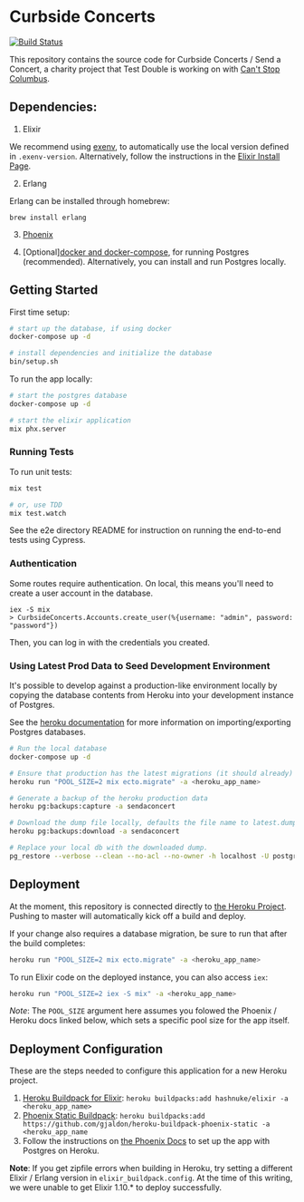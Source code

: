 # Curbside Concerts

[![Build Status](https://travis-ci.org/testdouble/curbside-concerts.svg?branch=master)](https://travis-ci.org/testdouble/curbside-concerts)

This repository contains the source code for Curbside Concerts / Send a Concert, a charity project that Test Double is working on with [Can't Stop Columbus](https://cantstopcolumbus.web.app/).

## Dependencies:

1. Elixir

We recommend using [exenv](https://github.com/exenv/exenv), to automatically use the local version defined in `.exenv-version`. Alternatively, follow the instructions in the [Elixir Install Page](https://elixir-lang.org/install.html).

2. Erlang

Erlang can be installed through homebrew:

```
brew install erlang
```

3. [Phoenix](https://hexdocs.pm/phoenix/installation.html)

4. [Optional][docker and docker-compose](https://docs.docker.com/get-docker/), for running Postgres (recommended). Alternatively, you can install and run Postgres locally.

## Getting Started

First time setup:

```sh
# start up the database, if using docker
docker-compose up -d

# install dependencies and initialize the database
bin/setup.sh
```

To run the app locally:

```sh
# start the postgres database
docker-compose up -d

# start the elixir application
mix phx.server
```

### Running Tests

To run unit tests:

```sh
mix test

# or, use TDD
mix test.watch
```

See the e2e directory README for instruction on running the end-to-end tests using Cypress.

### Authentication

Some routes require authentication. On local, this means you'll need to create a user account in the database.

```
iex -S mix
> CurbsideConcerts.Accounts.create_user(%{username: "admin", password: "password"})
```

Then, you can log in with the credentials you created.

### Using Latest Prod Data to Seed Development Environment

It's possible to develop against a production-like environment locally by copying the database contents from Heroku into your development instance of Postgres.

See the [heroku documentation](https://devcenter.heroku.com/articles/heroku-postgres-import-export) for more information on importing/exporting Postgres databases.

```sh
# Run the local database
docker-compose up -d

# Ensure that production has the latest migrations (it should already)
heroku run "POOL_SIZE=2 mix ecto.migrate" -a <heroku_app_name>

# Generate a backup of the heroku production data
heroku pg:backups:capture -a sendaconcert

# Download the dump file locally, defaults the file name to latest.dump
heroku pg:backups:download -a sendaconcert

# Replace your local db with the downloaded dump.
pg_restore --verbose --clean --no-acl --no-owner -h localhost -U postgres -d curbside_converts_dev latest.dump
```

## Deployment

At the moment, this repository is connected directly to [the Heroku Project](https://dashboard.heroku.com/apps/sendaconcert). Pushing to master will automatically kick off a build and deploy.

If your change also requires a database migration, be sure to run that after the build completes:

```sh
heroku run "POOL_SIZE=2 mix ecto.migrate" -a <heroku_app_name>
```

To run Elixir code on the deployed instance, you can also access `iex`:

```sh
heroku run "POOL_SIZE=2 iex -S mix" -a <heroku_app_name>
```

_Note_: The `POOL_SIZE` argument here assumes you folowed the Phoenix / Heroku docs linked below, which sets a specific pool size for the app itself.

## Deployment Configuration

These are the steps needed to configure this application for a new Heroku project.

1. [Heroku Buildpack for Elixir](https://github.com/HashNuke/heroku-buildpack-elixir): `heroku buildpacks:add hashnuke/elixir -a <heroku_app_name>`
2. [Phoenix Static Buildpack](https://github.com/gjaldon/heroku-buildpack-phoenix-static): `heroku buildpacks:add https://github.com/gjaldon/heroku-buildpack-phoenix-static -a <heroku_app_name`
3. Follow the instructions on [the Phoenix Docs](https://hexdocs.pm/phoenix/heroku.html#making-our-project-ready-for-heroku) to set up the app with Postgres on Heroku.

**Note**: If you get zipfile errors when building in Heroku, try setting a different Elixir / Erlang version in `elixir_buildpack.config`. At the time of this writing, we were unable to get Elixir 1.10.\* to deploy successfully.
